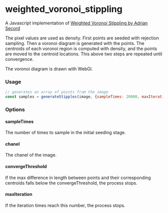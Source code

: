 # weighted_voronoi_stippling
A Javascript implementation of [Weighted Voronoi Stippling by Adrian Secord](https://www.cs.ubc.ca/labs/imager/tr/2002/secord2002b/secord.2002b.pdf])

The pixel values are used as density.
First points are seeded with rejection sampling.
Then a voronoi diagram is generated with the points.
The centroids of each voronoi region is computed with density, and the points are moved to the centroid locations.
This above two steps are repeated until convergence.

The voronoi diagram is drawn with WebGl.


### Usage
```js
// generates an array of points from the image
const samples = generateStipples(image, {sampleTimes: 20000, maxIteration: 20, convergeThreshold: 0.2});
```

### Options
#### sampleTimes
The number of times to sample in the initial seeding stage.

#### chanel
The chanel of the image. 

#### convergeThreshold
If the max difference in length between points and their corresponding centroids falls below the convergeThreshold, the process stops.

#### maxIteration
If the iteration times reach this number, the process stops.
